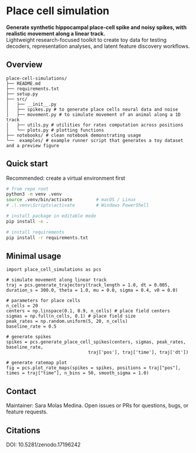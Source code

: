 # Place cell simulation

**Generate synthetic hippocampal place-cell spike and noisy spikes, with realistic movement along a linear track.**  
Lightweight research-focused toolkit to create toy data for testing decoders, representation analyses, and latent feature discovery workflows.

## Overview

```
place-cell-simulations/
├── README.md
├── requirements.txt
├── setup.py
├── src/
│   ├── __init__.py
│   ├── spikes.py # to generate place cells neural data and noise
│   ├── movement.py # to simulate movement of an animal along a 1D track
│   ├── utils.py # utilities for rates computation across positions
│   └── plots.py # plotting functions
├── notebooks/ # clean notebook demonstrating usage
└──  examples/ # example runner script that generates a toy dataset and a preview figure
```

## Quick start

Recommended: create a virtual environment first

```bash
# from repo root
python3 -m venv .venv
source .venv/bin/activate         # macOS / Linux
# .\.venv\Scripts\activate        # Windows PowerShell

# install package in editable mode 
pip install -e .

# install requirements
pip install -r requirements.txt
```

## Minimal usage 

```
import place_cell_simulations as pcs

# simulate movement along linear track
traj = pcs.generate_trajectory(track_length = 1.0, dt = 0.005, duration_s = 300.0, theta = 1.0, mu = 0.0, sigma = 0.4, v0 = 0.0)

# parameters for place cells
n_cells = 20
centers = np.linspace(0.1, 0.9, n_cells) # place field centers
sigmas = np.full(n_cells, 0.1) # place field size
peak_rates = np.random.uniform(5, 20, n_cells)
baseline_rate = 0.5
    
# generate spikes 
spikes = pcs.generate_place_cell_spikes(centers, sigmas, peak_rates, baseline_rate,
                               traj['pos'], traj['time'], traj['dt'])

# generate ratemap plot
fig = pcs.plot_rate_maps(spikes = spikes, positions = traj["pos"], times = traj["time"], n_bins = 50, smooth_sigma = 1.0)
```

## Contact

Maintainer: Sara Molas Medina. Open issues or PRs for questions, bugs, or feature requests.

## Citations 

DOI: 10.5281/zenodo.17196242

